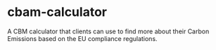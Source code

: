 # cbam-calculator
A CBM calculator that clients can use to find more about their Carbon Emissions based on the EU compliance regulations.

